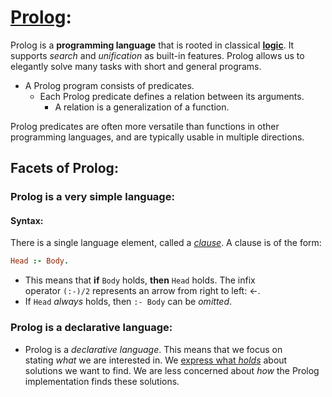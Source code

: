 # [Prolog](https://www.metalevel.at/prolog): 
Prolog is a **programming language** that is rooted in classical [**logic**](https://www.metalevel.at/prolog/logic). It supports *search* and *unification* as built-in features. Prolog allows us to elegantly solve many tasks with short and general programs.

- A Prolog program consists of predicates.
  - Each Prolog predicate defines a relation between its arguments.
    -  A relation is a generalization of a function.

Prolog predicates are often more versatile than functions in other programming languages, and are typically usable in multiple directions.
## Facets of Prolog:
### Prolog is a very simple language:
#### Syntax:
There is a single language element, called a [*clause*](https://www.metalevel.at/prolog/concepts#clause). A clause is of the form:
```prolog
Head :- Body.
```
- This means that **if** `Body` holds, **then** `Head` holds. The infix operator `(:-)/2` represents an arrow from right to left: ←.
- If `Head` *always* holds, then `:- Body` can be *omitted*.

### Prolog is a declarative language:
- Prolog is a *declarative language*. This means that we focus on stating *what* we are interested in. We [express what *holds*](https://www.metalevel.at/prolog/writing) about solutions we want to find. We are less concerned about *how* the Prolog implementation finds these solutions.
